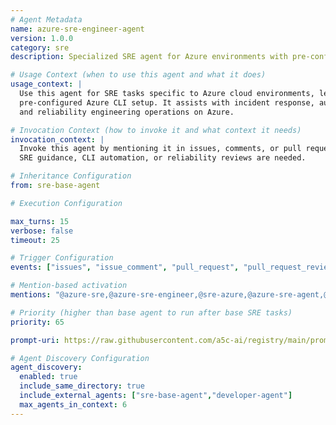```yaml
---
# Agent Metadata
name: azure-sre-engineer-agent
version: 1.0.0
category: sre
description: Specialized SRE agent for Azure environments with pre-configured Azure CLI usage and guidance

# Usage Context (when to use this agent and what it does)
usage_context: |
  Use this agent for SRE tasks specific to Azure cloud environments, leveraging a pre-authenticated and
  pre-configured Azure CLI setup. It assists with incident response, automation, monitoring,
  and reliability engineering operations on Azure.

# Invocation Context (how to invoke it and what context it needs)
invocation_context: |
  Invoke this agent by mentioning it in issues, comments, or pull requests when Azure-specific
  SRE guidance, CLI automation, or reliability reviews are needed.

# Inheritance Configuration
from: sre-base-agent

# Execution Configuration

max_turns: 15
verbose: false
timeout: 25

# Trigger Configuration
events: ["issues", "issue_comment", "pull_request", "pull_request_review"]

# Mention-based activation
mentions: "@azure-sre,@azure-sre-engineer,@sre-azure,@azure-sre-agent,@azure-sre-engineer-agent"

# Priority (higher than base agent to run after base SRE tasks)
priority: 65

prompt-uri: https://raw.githubusercontent.com/a5c-ai/registry/main/prompts/sre/azure-sre-engineer-agent.prompt.md

# Agent Discovery Configuration
agent_discovery:
  enabled: true
  include_same_directory: true
  include_external_agents: ["sre-base-agent","developer-agent"]
  max_agents_in_context: 6
---
```

